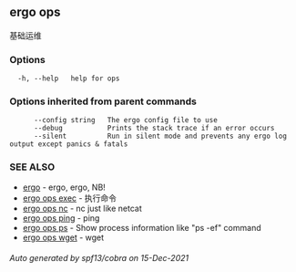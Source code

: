 ## ergo ops

基础运维

### Options

```
  -h, --help   help for ops
```

### Options inherited from parent commands

```
      --config string   The ergo config file to use
      --debug           Prints the stack trace if an error occurs
      --silent          Run in silent mode and prevents any ergo log output except panics & fatals
```

### SEE ALSO

* [ergo](ergo.md)	 - ergo, ergo, NB!
* [ergo ops exec](ergo_ops_exec.md)	 - 执行命令
* [ergo ops nc](ergo_ops_nc.md)	 - nc just like netcat
* [ergo ops ping](ergo_ops_ping.md)	 - ping
* [ergo ops ps](ergo_ops_ps.md)	 - Show process information like "ps -ef" command
* [ergo ops wget](ergo_ops_wget.md)	 - wget

###### Auto generated by spf13/cobra on 15-Dec-2021
